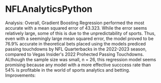 # NFLAnalyticsPython
Analysis: Overall, Gradient Boosting Regression performed the most accurate with a mean squared error of 43.323. While the error seems relatively large, some of this is due to the unpredictability of sports. Thus, even with a seemingly large mean squared error, the model proved to be 76.9% accurate in theoretical bets placed using the models prediced passing touchdowns by NFL Quarterbacks in the 2022-2023 season, compared to Vegas Insider's 2022 Prohected Passing Touchdowns. ALthough the sample size was small, n = 26, this regression model seems promising because any model with a more effective succcess rate than 54% is profitable in the world of sports analytics and betting.
Improvements:
